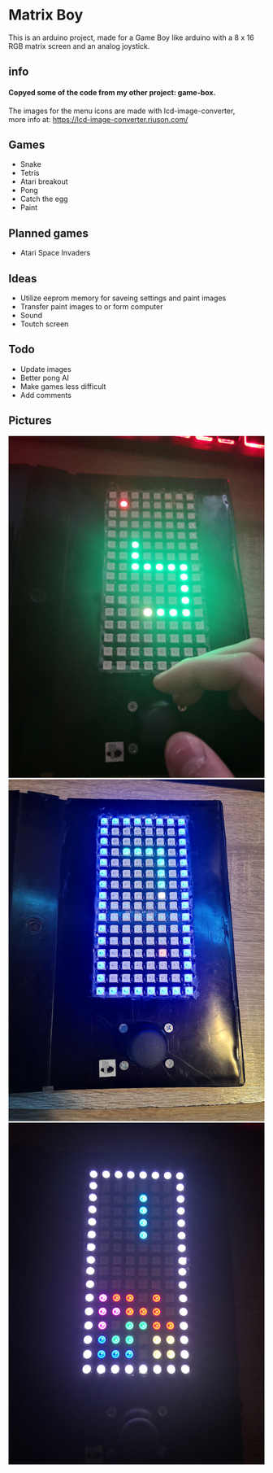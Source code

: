 # Matrix Boy
This is an arduino project, made for a Game Boy like arduino with a 8 x 16 RGB matrix screen and an analog joystick.
## info
#### Copyed some of the code from my other project: game-box.<br>
The images for the menu icons are made with lcd-image-converter,<br>
more info at: https://lcd-image-converter.riuson.com/
## Games
 - Snake
 - Tetris
 - Atari breakout
 - Pong
 - Catch the egg
 - Paint
## Planned games
 - Atari Space Invaders
## Ideas
 - Utilize eeprom memory for saveing settings and paint images
 - Transfer paint images to or form computer
 - Sound
 - Toutch screen
## Todo
 - Update images
 - Better pong AI
 - Make games less difficult
 - Add comments
## Pictures
<img src="https://raw.githubusercontent.com/Marcell-Puskas/matrix-boy/master/pictures/game_snake.jpg">
<img src="https://raw.githubusercontent.com/Marcell-Puskas/matrix-boy/master/pictures/menu_snake.jpg">
<img src="https://raw.githubusercontent.com/Marcell-Puskas/matrix-boy/master/pictures/menu_tetris.jpg">
